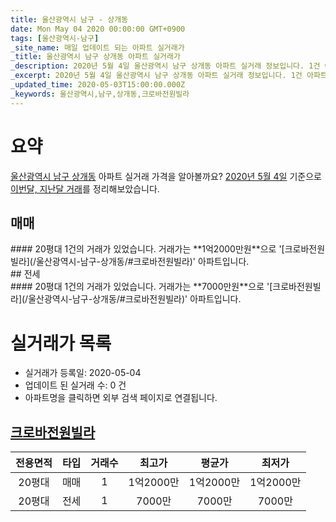 ```yaml
---
title: 울산광역시 남구 - 상개동
date: Mon May 04 2020 00:00:00 GMT+0900
tags: [울산광역시-남구]
_site_name: 매일 업데이트 되는 아파트 실거래가
_title: 울산광역시 남구 상개동 아파트 실거래가
_description: 2020년 5월 4일 울산광역시 남구 상개동 아파트 실거래 정보입니다. 1건 아파트 정보가 있습니다.
_excerpt: 2020년 5월 4일 울산광역시 남구 상개동 아파트 실거래 정보입니다. 1건 아파트 정보가 있습니다.
_updated_time: 2020-05-03T15:00:00.000Z
_keywords: 울산광역시,남구,상개동,크로바전원빌라
---
```





# 요약
<ins>울산광역시 남구 상개동</ins> 아파트 실거래 가격을 알아볼까요? <ins>2020년 5월 4일</ins> 기준으로 <ins>이번달, 지난달 거래</ins>를 정리해보았습니다.

## 매매
<div class="container">
<div class="twelve columns" markdown="1">
#### 20평대
1건의 거래가 있었습니다. 거래가는 **1억2000만원**으로 '[크로바전원빌라](/울산광역시-남구-상개동/#크로바전원빌라)' 아파트입니다.
</div>
</div>
## 전세
<div class="container">
<div class="twelve columns" markdown="1">
#### 20평대
1건의 거래가 있었습니다. 거래가는 **7000만원**으로 '[크로바전원빌라](/울산광역시-남구-상개동/#크로바전원빌라)' 아파트입니다.
</div>
</div>



# 실거래가 목록
- 실거래가 등록일: 2020-05-04
- 업데이트 된 실거래 수: 0 건
- 아파트명을 클릭하면 외부 검색 페이지로 연결됩니다.

## [크로바전원빌라](#크로바전원빌라)

|전용면적|타입|거래수|최고가|평균가|최저가|
|:---:|:---:|:---:|:---:|:---:|:---:|
|20평대|<span class="deal-type-1">매매</span>|1|1억2000만|1억2000만|1억2000만|
|20평대|<span class="deal-type-2">전세</span>|1|7000만|7000만|7000만|

<br/>



